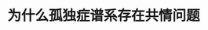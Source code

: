 ---
title: 为什么孤独症谱系存在共情问题
tags: [AS, 孤独]
color: danger
description: 我们有情感，甚至更敏感、更丰富。只是，这些情感可能淹没于潜意识的洪流，也可能只是没有出口，积成深深的湖
external_url: http://mp.weixin.qq.com/s?__biz=MzIyMzgyMjY5NQ==&amp;mid=2247483896&amp;idx=1&amp;sn=dd6d560d74ba5caca5002b59e1eeaa50&amp;chksm=e81917f0df6e9ee6449b4399547f4b587b9b9e459c78a46188444ee932edf5c559b78b28da40&amp;scene=27#wechat_redirect
---